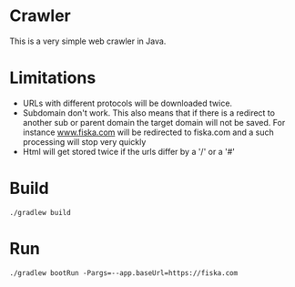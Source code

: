 # Crawler

This is a very simple web crawler in Java.

# Limitations

* URLs with different protocols will be downloaded twice.
* Subdomain don't work. This also means that if there is a redirect to another sub or parent domain the target domain will not be saved. For instance www.fiska.com will be redirected to fiska.com and a such processing will stop very quickly
* Html will get stored twice if the urls differ by a '/' or a '#'

# Build

    ./gradlew build

# Run

    ./gradlew bootRun -Pargs=--app.baseUrl=https://fiska.com